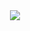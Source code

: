 <center>
  <a href="https://github-readme-stats.vercel.app/api?username=wrmilling&show_icons=true&theme=gotham&count_private=true&hide=stars">
    <img align="center" src="https://github-readme-stats.vercel.app/api?username=wrmilling&show_icons=true&theme=gotham&count_private=true&hide=stars" />
  </a>
</center>
